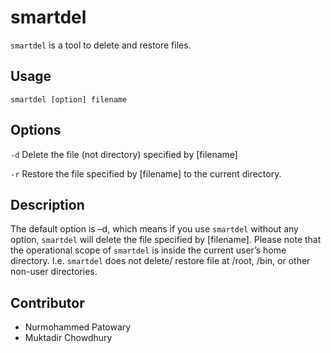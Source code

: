 smartdel
========

`smartdel` is a tool to delete and restore files.

Usage
-----
`smartdel [option] filename`

Options
-------
``-d`` 
  Delete the file (not directory) specified by [filename]

``-r``
  Restore the file specified by [filename] to the current directory.

Description
-----------
The default option is –d, which means if you use `smartdel` without any option, 
`smartdel` will delete the file specified by [filename]. Please note that the operational 
scope of `smartdel` is inside  the current user’s home directory. I.e. `smartdel` does not 
delete/ restore file at /root, /bin, or other  non-user directories.

Contributor
-----------
- Nurmohammed Patowary
- Muktadir Chowdhury
